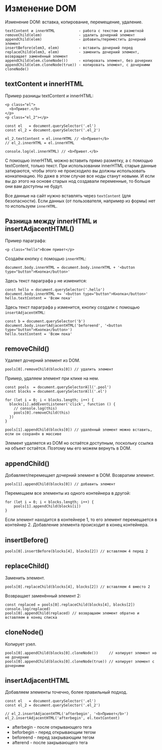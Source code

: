 # Изменение DOM
Изменение DOM: вставка, копирование, перемещение, удаление.

    textContent и innerHTML           - работа с текстом и разметкой
    removeChild(elem)                 - удалить дочерний элемент
    appendChild(elem)                 - добавить/переместить дочерний элемент
    insertBefore(elem3, elem)         - вставить дочерний перед
    replaceChild(elem3, elem)         - заменить дочерний элемент, возвращает заменённый элемент
    appendChild(elem.cloneNode())     - копировать элемент, без дочерних
    appendChild(elem.cloneNode(true)) - копировать элемент, с дочерними
    cloneNode()

## textContent и innerHTML
Пример разницы textContent и innerHTML:

    <p class="el">
      <b>Привет.</b>
    </p>
    <p class="el_2"></p>

    const el   = document.querySelector('.el')
    const el_2 = document.querySelector('.el_2')

    el_2.textContent = el.innerHTML // <b>Привет</b>
    // el_2.innerHTML = el.innerHTML

    console.log(el.innerHTML) // <b>Привет.</b>

С помощью innerHTML можно вставить прямо разметку, а с помощью textContent, только текст. При использовании innerHTML старые данные затираются, чтобы этого не происходило вы должны использовать конкатенацию. Но даже в этом случае все ноды станут новыми. И если вы до этого на основе старых нод создавали переменные, то больше они вам доступны не будут.

Все данные на сайт нужно вставлять через `textContent` (для безопасности). Если данных (от пользователя, например из формы) нет то используем `innerHTML`.

## Разница между innerHTML и insertAdjacentHTML()
Пример параграфа:

    <p class="hello">Всем привет</p>

Создаём кнопку с помощью `innerHTML`:

    document.body.innerHTML = document.body.innerHTML + '<button type="button">Кнопка</button>'

Здесь текст параграфа `p` не изменится:

    const hello = document.querySelector('.hello')
    document.body.innerHTML += '<button type="button">Кнопка</button>'
    hello.textContent = 'Всем пока'

Здесь текст параграфа `p` изменится, кнопку создали с помощью `insertAdjacentHTML`:

    const b = document.querySelector('b')
    document.body.insertAdjacentHTML('beforeend', '<button type="button">Кнопка</button>')
    hello.textContent = 'Всем пока'

## removeChild()
Удаляет дочерний элемент из DOM.

    pools[0].removeChild(blocks[0]) // удалить элемент

Пример, удаляем элемент при клике на нем.

    const pools  = document.querySelectorAll('.pool')
    const blocks = document.querySelectorAll('.el')

    for (let i = 0; i < blocks.length; i++) {
      blocks[i].addEventListener('click', function () {
        // console.log(this)
        pools[0].removeChild(this)
      })
    }

    pools[1].appendChild(blocks[0]) // удалённый элемент можно вставить, если он сохранён в массиве

Элемент удаляется из DOM но остаётся доступным, поскольку ссылка на объект остаётся. Поэтому мы его можем вернуть в DOM.

## appendChild()
Добавляет/перемещает дочерний элемент в DOM. Возвратим элемент.

    pools[1].appendChild(blocks[0]) // добавить элемент

Перемещаем все элементы из одного контейнера в другой:

    for (let i = 0; i < blocks.length; i++) {
        pools[1].appendChild(blocks[i])
    }

Если элемент находится в контейнере 1, то его элемент перемещается в контейнер 2. Добавление элемента происходит в конец контейнера.

## insertBefore()

    pools[0].insertBefore(blocks[4], blocks[2]) // вставляем 4 перед 2

## replaceChild()
Заменить элемент.

    pools[0].replaceChild(blocks[4], blocks[2]) // вставляем 4 вместо 2

Возвращает заменённый элемент 2:

    const replaced = pools[0].replaceChild(blocks[4], blocks[2])
    console.log(replaced)
    pools[0].appendChild(replaced) // возвращаем элемент обратно и вставляем в конец списка

## cloneNode()
Копирует узел.

    pools[0].appendChild(blocks[0].cloneNode())     // копирует элемент но не дочерние
    pools[0].appendChild(blocks[0].cloneNode(true)) // копирует элемент с дочерними

## insertAdjacentHTML
Добавляем элементы точечно, более правильный подход.

    const el   = document.querySelector('.el')
    const el_2 = document.querySelector('.el_2')

    // el_2.insertAdjacentHTML('afterbegin', '<b>Привет</b>')
    el_2.insertAdjacentHTML('afterbegin', el.textContent)

- afterbegin - после открывающего тега
- beforbegin - перед открывающим тегом
- beforeend  - перед закрывающим тегом
- afterend   - после закрывающего тега